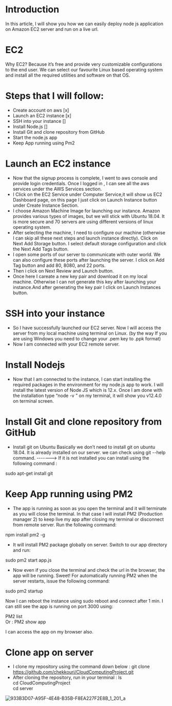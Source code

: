 # Introduction
In this article, I will show you how we can easily deploy node js application on Amazon EC2 server and run on a live url.


# EC2
Why EC2? Because it’s free and provide very customizable configurations to the end user. We can select our favourite Linux based operating system and install all the required utilities and software on that OS.

# Steps that I will follow:
- Create account on aws [x]
- Launch an EC2 instance [x]
- SSH into your instance []
- Install Node.js []
- Install Git and clone repository from GitHub
- Start the node.js app
- Keep App running using Pm2

# Launch an EC2 instance
- Now that the signup process is complete, I went to aws console and provide login credentials. Once I logged in , I can see all the aws services under the AWS Services section.
- I Click on the EC2 Service under Computer Service,it will show us EC2 Dashboard page, on this page I just click on Launch Instance button under Create Instance Section.
- I choose Amazon Machine Image for launching our instance. Amazon provides various types of images, but we will stick with Ubuntu 18.04. It is more secure and 70 servers are using different versions of linux operating system.
- After selecting the machine, I need to configure our machine (otherwise I can skip all these next steps and launch instance directly). Click on Next Add Storage button. I select default storage configuration and click the Next Add Tags button.
- I open some ports of our server to communicate with outer world. We can also configure these ports after launching the server. I click on Add Tag button and add 80, 8080, and 22 ports.
- Then i click on Next Review and Launch button.
- Once here I careate a new key pair and download it on my local machine. Otherwise I can not generate this key after launching your instance.And after generating the key pair I click on Launch Instances button.

# SSH into your instance 
- So I have successfully launched our EC2 server. Now I will access the server from my local machine using terminal on Linux. (by the way If you are using Windows you need to change your .pem key to .ppk format) 
- Now I am connected with your EC2 remote server.


#  Install Nodejs
- Now that I am connected to the instance, I can start installing the required packages in the environment for my node.js app to work. I will install the latest version of Node JS which is 12.x. Once I am done with the installation type “node  -v ” on my terminal, it will show you v12.4.0 on terminal screen.


# Install Git and clone repository from GitHub
- Install git on Ubuntu
Basically we don’t need to install git on ubuntu 18.04. It is already installed on our server. we can check using git --help command.
-------> If it is not installed you can install using the following command :
  
sudo apt-get install git


# Keep App running using PM2  
- The app is running as soon as you open the terminal and it will terminate as you will close the terminal. In that case I will install PM2 (Production manager 2) to keep live my app after closing my terminal or disconnect from remote server. Run the following command:
  
npm install pm2 -g

- It will install PM2 package globally on server. Switch to our app directory and run:

sudo pm2 start app.js

- Now even if you close the terminal and check the url in the browser, the app will be running. Sweet! For automatically running PM2 when the server restarts, issue the following command:

sudo pm2 startup

Now I can reboot the instance using sudo reboot and connect after 1 min. I can still see the app is running on port 3000 using:

PM2 list  
   Or : 
PM2 show app 

I can access the app on my browser also.



# Clone app on server
- I clone my repository using the command down below : 
git clone https://github.com/chekkouri/CloudComputingProject.git
- After cloning the repository, run in your terminal : 
ls   
cd CloudComputingProject   
cd server   

![933B3D07-A95F-4E48-B35B-F8EA227F2E8B_1_201_a](https://github.com/chekkouri/CloudComputingProject/assets/61733267/b9fbe8bb-c0ab-475a-a4c3-b866e1db9b3c)











